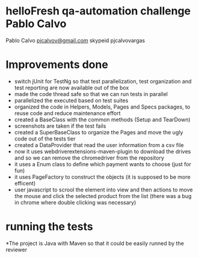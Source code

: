 # helloFresh qa-automation challenge Pablo Calvo
Pablo Calvo
pjcalvov@gmail.com
skypeid pjcalvovargas

# Improvements done
* switch jUnit for TestNg so that test parallelization, test organization and test reporting are now available out of the box
* made the code thread safe so that we can run tests in parallel
* parallelized the executed based on test suites
* organized the code in Helpers, Models, Pages and Specs packages, to reuse code and reduce maintenance effort
* created a BaseClass with the common methods (Setup and TearDown)
* screenshots are taken if the test fails
* created a SuperBaseClass to organize the Pages and move the ugly code out of the tests tier
* created a DataProvider that read the user information from a csv file
* now it uses webdriverextensions-maven-plugin to download the drives and so we can remove the chromedriver from the repository
* it uses a Enum class to define which payment wants to choose (just for fun)
* it uses PageFactory to construct the objects (it is supposed to be more efficent)
* user javascript to scrool the element into view and then actions to move the mouse and click the selected product from the list (there was a bug in chrome where double clicking was necessary)

# running the tests
*The project is Java with Maven so that it could be easily runned by the reviewer
